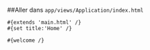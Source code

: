 ##Aller dans `app/views/Application/index.html`

	#{extends 'main.html' /}
	#{set title:'Home' /}

	#{welcome /}